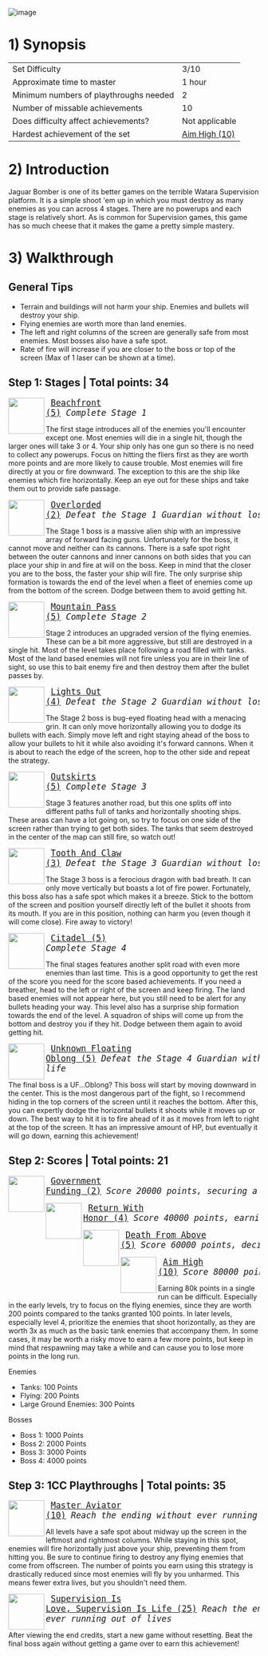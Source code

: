 ![image](https://github.com/RetroAchievements/guides/assets/120497130/2d779d1c-0f22-4896-bc5d-f98143073eb4)

# 1) Synopsis

|   |   |
|:--|:--|
|Set Difficulty|3/10|
|Approximate time to master|1 hour|
|Minimum numbers of playthroughs needed|2|
|Number of missable achievements|10|
|Does difficulty affect achievements?|Not applicable|
|Hardest achievement of the set|[Aim High (10)](https://retroachievements.org/achievement/160508)|

# 2) Introduction

Jaguar Bomber is one of its better games on the terrible Watara Supervision platform.  It is a simple shoot 'em up in which you must destroy as many enemies as you can across 4 stages.  There are no powerups and each stage is relatively short.  As is common for Supervision games, this game has so much cheese that it makes the game a pretty simple mastery.

# 3) Walkthrough
## General Tips
* Terrain and buildings will not harm your ship.  Enemies and bullets will destroy your ship.
* Flying enemies are worth more than land enemies.
* The left and right columns of the screen are generally safe from most enemies.  Most bosses also have a safe spot.
* Rate of fire will increase if you are closer to the boss or top of the screen (Max of 1 laser can be shown at a time).

## Step 1: Stages | **Total points: 34**

<img align="left" width="72" height="72" src="https://media.retroachievements.org/Badge/180601.png">

<big><pre>
[Beachfront (5)](https://retroachievements.org/achievement/160500)
_Complete Stage 1_
</pre></big>

The first stage introduces all of the enemies you'll encounter except one.  Most enemies will die in a single hit, though the larger ones will take 3 or 4.  Your ship only has one gun so there is no need to collect any powerups.  Focus on hitting the fliers first as they are worth more points and are more likely to cause trouble.  Most enemies will fire directly at you or fire downward.  The exception to this are the ship like enemies which fire horizontally.  Keep an eye out for these ships and take them out to provide safe passage.

<img align="left" width="72" height="72" src="https://media.retroachievements.org/Badge/180602.png">

<big><pre>
[Overlorded (2)](https://retroachievements.org/achievement/160509)
_Defeat the Stage 1 Guardian without losing a life_
</pre></big>

The Stage 1 boss is a massive alien ship with an impressive array of forward facing guns.  Unfortunately for the boss, it cannot move and neither can its cannons.  There is a safe spot right between the outer cannons and inner cannons on both sides that you can place your ship in and fire at will on the boss.  Keep in mind that the closer you are to the boss, the faster your ship will fire.  The only surprise ship formation is towards the end of the level when a fleet of enemies come up from the bottom of the screen.  Dodge between them to avoid getting hit.
    
<img align="left" width="72" height="72" src="https://media.retroachievements.org/Badge/180603.png">

<big><pre>
[Mountain Pass (5)](https://retroachievements.org/achievement/160501)
_Complete Stage 2_
</pre></big>

Stage 2 introduces an upgraded version of the flying enemies. These can be a bit more aggressive, but still are destroyed in a single hit.  Most of the level takes place following a road filled with tanks.  Most of the land based enemies will not fire unless you are in their line of sight, so use this to bait enemy fire and then destroy them after the bullet passes by. 

<img align="left" width="72" height="72" src="https://media.retroachievements.org/Badge/180604.png">

<big><pre>
[Lights Out (4)](https://retroachievements.org/achievement/160510)
_Defeat the Stage 2 Guardian without losing a life_
</pre></big>

The Stage 2 boss is bug-eyed floating head with a menacing grin.  It can only move horizontally allowing you to dodge its bullets with each.  Simply move left and right staying ahead of the boss to allow your bullets to hit it while also avoiding it's forward cannons.  When it is about to reach the edge of the screen, hop to the other side and repeat the strategy.
    
<img align="left" width="72" height="72" src="https://media.retroachievements.org/Badge/180605.png">

<big><pre>
[Outskirts (5)](https://retroachievements.org/achievement/160502)
_Complete Stage 3_
</pre></big>

Stage 3 features another road, but this one splits off into different paths full of tanks and horizontally shooting ships.  These areas can have a lot going on, so try to focus on one side of the screen rather than trying to get both sides.  The tanks that seem destroyed in the center of the map can still fire, so watch out!

<img align="left" width="72" height="72" src="https://media.retroachievements.org/Badge/180606.png">

<big><pre>
[Tooth And Claw (3)](https://retroachievements.org/achievement/160511)
_Defeat the Stage 3 Guardian without losing a life_
</pre></big>

The Stage 3 boss is a ferocious dragon with bad breath.  It can only move vertically but boasts a lot of fire power.  Fortunately, this boss also has a safe spot which makes it a breeze.  Stick to the bottom of the screen and position yourself directly left of the bullet it shoots from its mouth.  If you are in this position, nothing can harm you (even though it will come close).  Fire away to victory!
    
<img align="left" width="72" height="72" src="https://media.retroachievements.org/Badge/180607.png">

<big><pre>
[Citadel (5)](https://retroachievements.org/achievement/160503)
_Complete Stage 4_
</pre></big>

The final stages features another split road with even more enemies than last time.  This is a good opportunity to get the rest of the score you need for the score based achievements.  If you need a breather, head to the left or right of the screen and keep firing.  The land based enemies will not appear here, but you still need to be alert for any bullets heading your way.  This level also has a surprise ship formation towards the end of the level.  A squadron of ships will come up from the bottom and destroy you if they hit.  Dodge between them again to avoid getting hit.
    
<img align="left" width="72" height="72" src="https://media.retroachievements.org/Badge/180608.png">

<big><pre>
[Unknown Floating Oblong (5)](https://retroachievements.org/achievement/160512)
_Defeat the Stage 4 Guardian without losing a life_
</pre></big>

The final boss is a UF...Oblong?  This boss will start by moving downward in the center.  This is the most dangerous part of the fight, so I recommend hiding in the top corners of the screen until it reaches the bottom.  After this, you can expertly dodge the horizontal bullets it shoots while it moves up or down.  The best way to hit it is to fire ahead of it as it moves from left to right at the top of the screen.  It has an impressive amount of HP, but eventually it will go down, earning this achievement!

## Step 2: Scores | **Total points: 21**

<img align="left" width="72" height="72" src="https://media.retroachievements.org/Badge/180609.png">

<big><pre>
[Government Funding (2)](https://retroachievements.org/achievement/160506)
_Score 20000 points, securing a spare aircraft_
</pre></big>
    
<img align="left" width="72" height="72" src="https://media.retroachievements.org/Badge/180610.png">

<big><pre>
[Return With Honor (4)](https://retroachievements.org/achievement/160507)
_Score 40000 points, earning your wings_
</pre></big>

<img align="left" width="72" height="72" src="https://media.retroachievements.org/Badge/180600.png">

<big><pre>
[Death From Above (5)](https://retroachievements.org/achievement/160679)
_Score 60000 points, decimating the enemy forces_
</pre></big>
    
<img align="left" width="72" height="72" src="https://media.retroachievements.org/Badge/180611.png">

<big><pre>
[Aim High (10)](https://retroachievements.org/achievement/160508)
_Score 80000 points, just because you can_
</pre></big>

Earning 80k points in a single run can be difficult.  Especially in the early levels, try to focus on the flying enemies, since they are worth 200 points compared to the tanks granted 100 points.  In later levels, especially level 4, prioritize the enemies that shoot horizontally, as they are worth 3x as much as the basic tank enemies that accompany them.  In some cases, it may be worth a risky move to earn a few more points, but keep in mind that respawning may take a while and can cause you to lose more points in the long run.
  
Enemies
* Tanks: 100 Points
* Flying: 200 Points
* Large Ground Enemies: 300 Points

Bosses
* Boss 1: 1000 Points
* Boss 2: 2000 Points
* Boss 3: 3000 Points
* Boss 4: 4000 points

## Step 3: 1CC Playthroughs | **Total points: 35**
    
<img align="left" width="72" height="72" src="https://media.retroachievements.org/Badge/180612.png">

<big><pre>
[Master Aviator (10)](https://retroachievements.org/achievement/160505)
_Reach the ending without ever running out of lives_
</pre></big>

All levels have a safe spot about midway up the screen in the leftmost and rightmost columns.  While staying in this spot, enemies will fire horizontally just above your ship, preventing them from hitting you.  Be sure to continue firing to destroy any flying enemies that come from offscreen.  The number of points you earn using this strategy is drastically reduced since most enemies will fly by you unharmed.  This means fewer extra lives, but you shouldn't need them.

<img align="left" width="72" height="72" src="https://media.retroachievements.org/Badge/180613.png">

<big><pre>
[Supervision Is Love, Supervision Is Life (25)](https://retroachievements.org/achievement/160504)
_Reach the ending twice without ever running out of lives_
</pre></big>

After viewing the end credits, start a new game without resetting.  Beat the final boss again without getting a game over to earn this achievement!